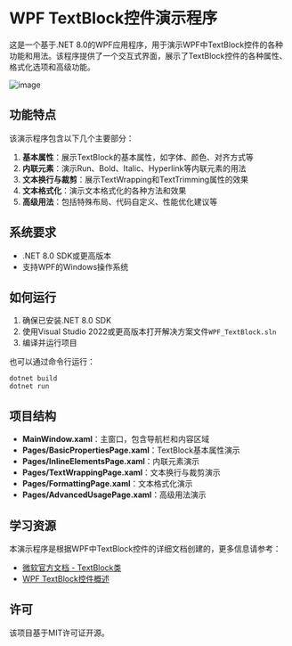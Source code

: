 # WPF TextBlock控件演示程序

这是一个基于.NET 8.0的WPF应用程序，用于演示WPF中TextBlock控件的各种功能和用法。该程序提供了一个交互式界面，展示了TextBlock控件的各种属性、格式化选项和高级功能。

![image](https://github.com/user-attachments/assets/7b91c295-717f-4a71-805d-e2e692f8aecb)

## 功能特点

该演示程序包含以下几个主要部分：

1. **基本属性**：展示TextBlock的基本属性，如字体、颜色、对齐方式等
2. **内联元素**：演示Run、Bold、Italic、Hyperlink等内联元素的用法
3. **文本换行与裁剪**：展示TextWrapping和TextTrimming属性的效果
4. **文本格式化**：演示文本格式化的各种方法和效果
5. **高级用法**：包括特殊布局、代码自定义、性能优化建议等

## 系统要求

- .NET 8.0 SDK或更高版本
- 支持WPF的Windows操作系统

## 如何运行

1. 确保已安装.NET 8.0 SDK
2. 使用Visual Studio 2022或更高版本打开解决方案文件`WPF_TextBlock.sln`
3. 编译并运行项目

也可以通过命令行运行：
```
dotnet build
dotnet run
```

## 项目结构

- **MainWindow.xaml**：主窗口，包含导航栏和内容区域
- **Pages/BasicPropertiesPage.xaml**：TextBlock基本属性演示
- **Pages/InlineElementsPage.xaml**：内联元素演示
- **Pages/TextWrappingPage.xaml**：文本换行与裁剪演示
- **Pages/FormattingPage.xaml**：文本格式化演示
- **Pages/AdvancedUsagePage.xaml**：高级用法演示

## 学习资源

本演示程序是根据WPF中TextBlock控件的详细文档创建的，更多信息请参考：

- [微软官方文档 - TextBlock类](https://learn.microsoft.com/zh-cn/dotnet/api/system.windows.controls.textblock)
- [WPF TextBlock控件概述](https://learn.microsoft.com/zh-cn/dotnet/desktop/wpf/controls/textblock-overview)

## 许可

该项目基于MIT许可证开源。 
